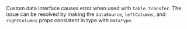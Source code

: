 Custom data interface causes error when used with `table.transfer`. The issue can be resolved by making the `dataSource`, `leftColumns`, and `rightColumns` props consistent in type with `DataType`.
